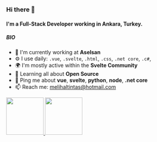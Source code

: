 ### Hi there 👋

#### I'm a Full-Stack Developer working in Ankara, Turkey.

##### BIO

- 🏢 I'm currently working at **Aselsan**
- ⚙️ I use daily: `.vue`, `.svelte`, `.html`, `.css`, `.net core`, `.c#`,
- 🌍 I'm mostly active within the **Svelte Community**
- 🌱 Learning all about **Open Source**
- 💬 Ping me about **vue**, **svelte**, **python**, **node**, **.net core**
- 📫 Reach me: [melihaltintas@hotmail.com]([melihaltintas@hotmail.com)

<a href="https://github.com/melihaltintas">
  <img height="100" src="https://github-readme-stats.vercel.app/api?username=melihaltintas&show_icons=true&theme=dark&include_all_commits=true&count_private=true"/>
  <img height="100" src="https://github-readme-stats.vercel.app/api/top-langs/?username=melihaltintas&theme=dark"/>
</a>

